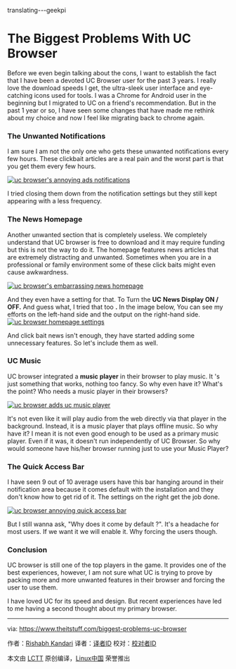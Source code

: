 translating---geekpi

The Biggest Problems With UC Browser
======
Before we even begin talking about the cons, I want to establish the fact that
I have been a devoted UC Browser user for the past 3 years. I really love the
download speeds I get, the ultra-sleek user interface and eye-catching icons
used for tools. I was a Chrome for Android user in the beginning but I
migrated to UC on a friend's recommendation. But in the past 1 year or so,  I
have seen some changes that have made me rethink about my choice and now I
feel like migrating back to chrome again.

### The Unwanted **Notifications**

I am sure I am not the only one who gets these unwanted notifications every
few hours. These clickbait articles are a real pain and the worst part is that
you get them every few hours.

[![uc browser's annoying ads notifications][1]][1]

I tried closing them down from the notification settings but they still kept
appearing with a less frequency.

### The **News Homepage**

Another unwanted section that is completely useless. We completely understand
that UC browser is free to download and it may require funding but this is not
the way to do it. The homepage features news articles that are extremely
distracting and unwanted. Sometimes when you are in a professional or family
environment some of these click baits might even cause awkwardness.

[![uc browser's embarrassing news homepage][2]][2]

And they even have a setting for that. To Turn the **UC** **News Display ON /
OFF.** And guess what, I tried that too **.** In the image below, You can see
my efforts on the left-hand side and the output on the right-hand side.[![uc
browser homepage settings][3]][3]

And click bait news isn't enough, they have started adding some unnecessary
features. So let's include them as well.

### UC **Music**

UC browser integrated a **music player** in their browser to play music. It 's
just something that works, nothing too fancy. So why even have it? What's the
point? Who needs a music player in their browsers?

[![uc browser adds uc music player][4]][4]

It's not even like it will play audio from the web directly via that player in
the background. Instead, it is a music player that plays offline music. So why
have it? I mean it is not even good enough to be used as a primary music
player. Even if it was, it doesn't run independently of UC Browser. So why
would someone have his/her browser running just to use your Music Player?

### The **Quick** Access Bar

I have seen 9 out of 10 average users have this bar hanging around in their
notification area because it comes default with the installation and they
don't know how to get rid of it. The settings on the right get the job done.

[![uc browser annoying quick access bar][5]][5]

But I still wanna ask, "Why does it come by default ?". It's a headache for
most users. If we want it we will enable it. Why forcing the users though.

### Conclusion

UC browser is still one of the top players in the game. It provides one of the
best experiences, however, I am not sure what UC is trying to prove by packing
more and more unwanted features in their browser and forcing the user to use
them.

I have loved UC for its speed and design. But recent experiences have led to
me having a second thought about my primary browser.



--------------------------------------------------------------------------------

via: https://www.theitstuff.com/biggest-problems-uc-browser

作者：[Rishabh Kandari][a]
译者：[译者ID](https://github.com/译者ID)
校对：[校对者ID](https://github.com/校对者ID)

本文由 [LCTT](https://github.com/LCTT/TranslateProject) 原创编译，[Linux中国](https://linux.cn/) 荣誉推出

[a]:https://www.theitstuff.com/author/reevkandari
[1]:http://www.theitstuff.com/wp-content/uploads/2017/10/Untitled-design-6.png
[2]:http://www.theitstuff.com/wp-content/uploads/2017/10/Untitled-design-1-1.png
[3]:http://www.theitstuff.com/wp-content/uploads/2017/12/uceffort.png
[4]:http://www.theitstuff.com/wp-content/uploads/2017/10/Untitled-design-3-1.png
[5]:http://www.theitstuff.com/wp-content/uploads/2017/10/Untitled-design-4-1.png

